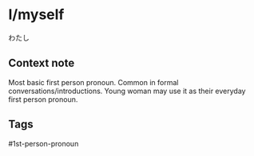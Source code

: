 # I/myself
わたし

## Context note
Most basic first person pronoun. Common in formal conversations/introductions. Young woman may use it as their everyday first person pronoun.

## Tags
#1st-person-pronoun